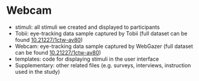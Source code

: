 # Webcam

- stimuli: all stimuli we created and displayed to participants
- Tobii: eye-tracking data sample captured by Tobii (full dataset can be found [10.21227/1ctw-av80](https://dx.doi.org/10.21227/1ctw-av80))
- Webcam: eye-tracking data sample captured by WebGazer (full dataset can be found [10.21227/1ctw-av80](https://dx.doi.org/10.21227/1ctw-av80))
- templates: code for displaying stimuli in the user interface
- Supplementary: other related files (e.g. surveys, interviews, instruction used in the study)

